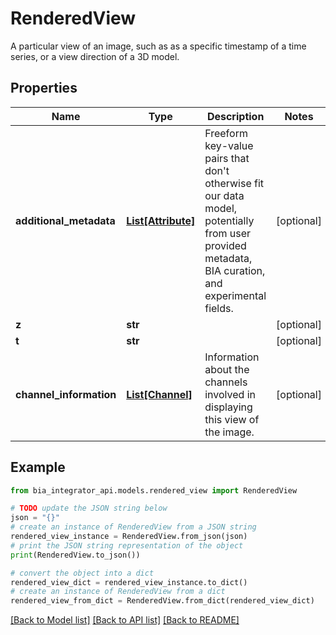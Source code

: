 # RenderedView

A particular view of an image, such as as a specific timestamp of a time series, or a view direction of a 3D model.

## Properties

Name | Type | Description | Notes
------------ | ------------- | ------------- | -------------
**additional_metadata** | [**List[Attribute]**](Attribute.md) | Freeform key-value pairs that don&#39;t otherwise fit our data model, potentially from user provided metadata, BIA curation, and experimental fields. | [optional] 
**z** | **str** |  | [optional] 
**t** | **str** |  | [optional] 
**channel_information** | [**List[Channel]**](Channel.md) | Information about the channels involved in displaying this view of the image. | [optional] 

## Example

```python
from bia_integrator_api.models.rendered_view import RenderedView

# TODO update the JSON string below
json = "{}"
# create an instance of RenderedView from a JSON string
rendered_view_instance = RenderedView.from_json(json)
# print the JSON string representation of the object
print(RenderedView.to_json())

# convert the object into a dict
rendered_view_dict = rendered_view_instance.to_dict()
# create an instance of RenderedView from a dict
rendered_view_from_dict = RenderedView.from_dict(rendered_view_dict)
```
[[Back to Model list]](../README.md#documentation-for-models) [[Back to API list]](../README.md#documentation-for-api-endpoints) [[Back to README]](../README.md)


